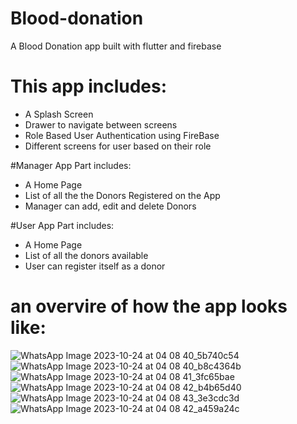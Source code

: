 # Blood-donation

A Blood Donation app built with flutter and firebase

# This app includes:
- A Splash Screen
- Drawer to navigate between screens
- Role Based User Authentication using FireBase
- Different screens for user based on their role

#Manager App Part includes:
- A Home Page
- List of all the the Donors Registered on the App
- Manager can add, edit and delete Donors

#User App Part includes:
- A Home Page
- List of all the donors available
- User can register itself as a donor

# an overvire of how the app looks like:


![WhatsApp Image 2023-10-24 at 04 08 40_5b740c54](https://github.com/Umaima1205/Blood-donation-app/assets/112200777/63aec588-0aa3-4033-b785-a67255d0654b)
![WhatsApp Image 2023-10-24 at 04 08 40_b8c4364b](https://github.com/Umaima1205/Blood-donation-app/assets/112200777/383ce7c8-f74c-4bf8-8465-26202f9cb4da)
![WhatsApp Image 2023-10-24 at 04 08 41_3fc65bae](https://github.com/Umaima1205/Blood-donation-app/assets/112200777/c858a6c8-19eb-4759-b65e-6cbf3de0e166)
![WhatsApp Image 2023-10-24 at 04 08 42_b4b65d40](https://github.com/Umaima1205/Blood-donation-app/assets/112200777/0c2cf2a5-4923-4056-8120-a08e9aad60c6)
![WhatsApp Image 2023-10-24 at 04 08 43_3e3cdc3d](https://github.com/Umaima1205/Blood-donation-app/assets/112200777/89f922f6-3ef1-4a07-930d-b03328034a3d)
![WhatsApp Image 2023-10-24 at 04 08 42_a459a24c](https://github.com/Umaima1205/Blood-donation-app/assets/112200777/807d158a-415b-4ac8-8f65-0660a6093858)





